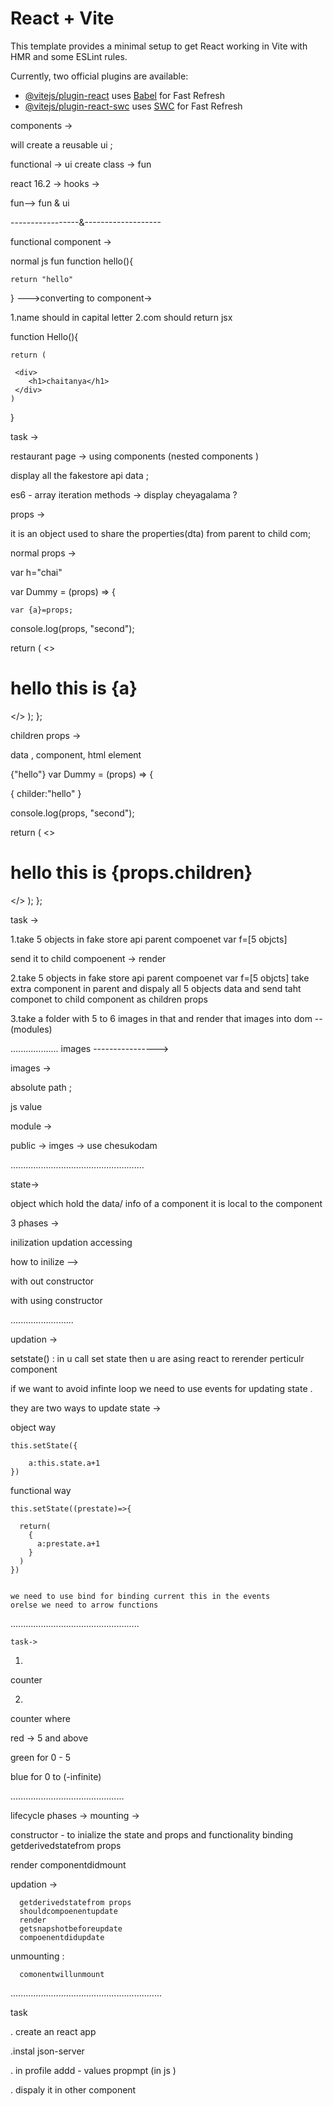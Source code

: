 # React + Vite

This template provides a minimal setup to get React working in Vite with HMR and some ESLint rules.

Currently, two official plugins are available:

- [@vitejs/plugin-react](https://github.com/vitejs/vite-plugin-react/blob/main/packages/plugin-react/README.md) uses [Babel](https://babeljs.io/) for Fast Refresh
- [@vitejs/plugin-react-swc](https://github.com/vitejs/vite-plugin-react-swc) uses [SWC](https://swc.rs/) for Fast Refresh




components ->

will create a reusable  ui ;

functional -> ui create 
class ->  fun 

react 16.2 -> hooks ->

fun-->  fun & ui 


-----------------&-------------------

functional component -> 


normal js fun 
function hello(){

    return "hello"
}
--->converting to component->

1.name should in capital letter 
2.com should return jsx 

function Hello(){

    return (

     <div>
        <h1>chaitanya</h1>
     </div>
    )
}


task -> 

restaurant page -> using components (nested components )

display all the fakestore api data ;

es6 - array iteration methods  -> display cheyagalama ?


props ->

it is an object used to share the properties(dta) from parent to child com;


normal props ->

var h="chai"

<Dummy a={h}/>


var Dummy = (props) => {

    var {a}=props;

  console.log(props, "second");

  return (
    <>
      <h1>hello this is {a}</h1>
    </>
  );
};



children props ->

data , component, html element 
 
<Dummy>
{"hello"}
</Dummy>
var Dummy = (props) => {

{
    childer:"hello"
}

  console.log(props, "second");

  return (
    <>
      <h1>hello this is {props.children}</h1>
    </>
  );
};


task ->

1.take 5 objects in fake store api
parent compoenet 
var f=[5 objcts]

send it to child compoenent -> render 

2.take 5 objects in fake store api
parent compoenet 
var f=[5 objcts]
take extra component in parent and dispaly all 5 objects data and send taht componet to child component as children props 

3.take a folder with 5 to 6 images in that and render that images into dom -- (modules)




................... images ---------------->


images -> 


absolute path ;

js value 

module -> 

public -> imges -> use chesukodam 


.....................................................


state->

object which hold the data/ info of a component 
it is local to the component 

3 phases ->

inilization 
updation 
accessing 

how to inilize -->

with out constructor 

with using constructor 

.........................

updation ->

setstate() : in u call set state then u are asing react to rerender perticulr component 

if we want to avoid infinte loop we need to use events for updating state .

they are two ways to update state ->

object way 

    this.setState({

        a:this.state.a+1
    })

functional way 

    this.setState((prestate)=>{

      return(
        {
          a:prestate.a+1
        }
      )
    })


    we need to use bind for binding current this in the events 
    orelse we need to arrow functions 
...................................................

    task->
1.
counter 

2.
counter where 

red -> 5 and above 

green for 0 - 5 

blue for 0 to (-infinite) 


.............................................


lifecycle phases ->
mounting ->

   constructor  -
      to inialize the state and  props and functionality binding 
   getderivedstatefrom props 
       
   render
   componentdidmount

updation ->

      getderivedstatefrom props
      shouldcompoenentupdate
      render 
      getsnapshotbeforeupdate
      compoenentdidupdate

unmounting :
    
      comonentwillunmount 

............................................................

task 

. create an react app 

.instal json-server 

. in profile addd - values propmpt (in js )

. dispaly it in other component 
